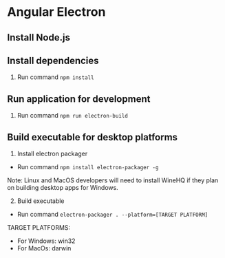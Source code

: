 # Angular Electron

## Install Node.js

## Install dependencies

1. Run command `npm install`

## Run application for development

1. Run command `npm run electron-build`

## Build executable for desktop platforms

1. Install electron packager
  - Run command `npm install electron-packager -g`
  
Note: Linux and MacOS developers will need to install WineHQ if they plan on building desktop apps for Windows.

2. Build executable
  - Run command `electron-packager . --platform=[TARGET PLATFORM]`

TARGET PLATFORMS:
- For Windows: win32
- For MacOs: darwin
